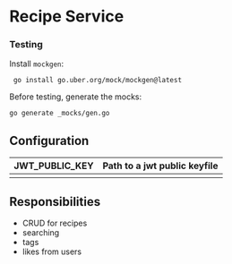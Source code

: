 # Recipe Service

### Testing

Install `mockgen`:
```shell
 go install go.uber.org/mock/mockgen@latest
```

Before testing, generate the mocks:

```shell
go generate _mocks/gen.go
```
## Configuration

| JWT_PUBLIC_KEY | Path to a jwt public keyfile |
|----------------|------------------------------|
|                |                              |

## Responsibilities

- CRUD for recipes
- searching
- tags
- likes from users